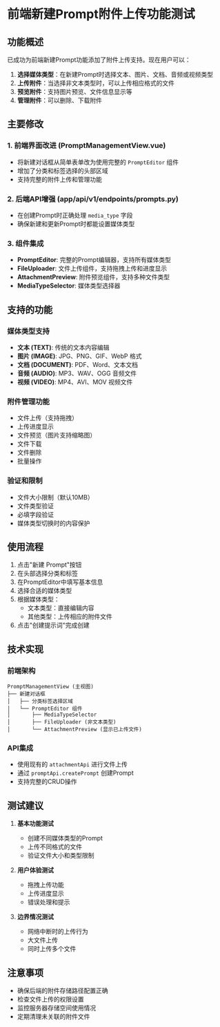 # 前端新建Prompt附件上传功能测试

## 功能概述

已成功为前端新建Prompt功能添加了附件上传支持。现在用户可以：

1. **选择媒体类型**：在新建Prompt时选择文本、图片、文档、音频或视频类型
2. **上传附件**：当选择非文本类型时，可以上传相应格式的文件
3. **预览附件**：支持图片预览、文件信息显示等
4. **管理附件**：可以删除、下载附件

## 主要修改

### 1. 前端界面改进 (PromptManagementView.vue)

- 将新建对话框从简单表单改为使用完整的 `PromptEditor` 组件
- 增加了分类和标签选择的头部区域
- 支持完整的附件上传和管理功能

### 2. 后端API增强 (app/api/v1/endpoints/prompts.py)

- 在创建Prompt时正确处理 `media_type` 字段
- 确保新建和更新Prompt时都能设置媒体类型

### 3. 组件集成

- **PromptEditor**: 完整的Prompt编辑器，支持所有媒体类型
- **FileUploader**: 文件上传组件，支持拖拽上传和进度显示
- **AttachmentPreview**: 附件预览组件，支持多种文件类型
- **MediaTypeSelector**: 媒体类型选择器

## 支持的功能

### 媒体类型支持
- **文本 (TEXT)**: 传统的文本内容编辑
- **图片 (IMAGE)**: JPG、PNG、GIF、WebP 格式
- **文档 (DOCUMENT)**: PDF、Word、文本文档
- **音频 (AUDIO)**: MP3、WAV、OGG 音频文件
- **视频 (VIDEO)**: MP4、AVI、MOV 视频文件

### 附件管理功能
- 文件上传（支持拖拽）
- 上传进度显示
- 文件预览（图片支持缩略图）
- 文件下载
- 文件删除
- 批量操作

### 验证和限制
- 文件大小限制（默认10MB）
- 文件类型验证
- 必填字段验证
- 媒体类型切换时的内容保护

## 使用流程

1. 点击"新建 Prompt"按钮
2. 在头部选择分类和标签
3. 在PromptEditor中填写基本信息
4. 选择合适的媒体类型
5. 根据媒体类型：
   - 文本类型：直接编辑内容
   - 其他类型：上传相应的附件文件
6. 点击"创建提示词"完成创建

## 技术实现

### 前端架构
```
PromptManagementView (主视图)
├── 新建对话框
│   ├── 分类标签选择区域
│   └── PromptEditor 组件
│       ├── MediaTypeSelector
│       ├── FileUploader (非文本类型)
│       └── AttachmentPreview (显示已上传文件)
```

### API集成
- 使用现有的 `attachmentApi` 进行文件上传
- 通过 `promptApi.createPrompt` 创建Prompt
- 支持完整的CRUD操作

## 测试建议

1. **基本功能测试**
   - 创建不同媒体类型的Prompt
   - 上传不同格式的文件
   - 验证文件大小和类型限制

2. **用户体验测试**
   - 拖拽上传功能
   - 上传进度显示
   - 错误处理和提示

3. **边界情况测试**
   - 网络中断时的上传行为
   - 大文件上传
   - 同时上传多个文件

## 注意事项

- 确保后端的附件存储路径配置正确
- 检查文件上传的权限设置
- 监控服务器存储空间使用情况
- 定期清理未关联的附件文件